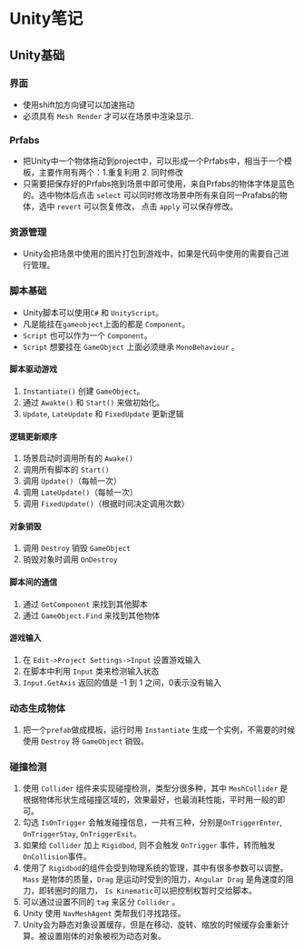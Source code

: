 # Unity笔记

## Unity基础

### 界面

* 使用shift加方向键可以加速拖动
* 必须具有 `Mesh Render` 才可以在场景中渲染显示.

### Prfabs
* 把Unity中一个物体拖动到project中，可以形成一个Prfabs中，相当于一个模板，主要作用有两个：1.重复利用  2. 同时修改
* 只需要把保存好的Prfabs拖到场景中即可使用，来自Prfabs的物体字体是蓝色的。选中物体后点击 `select` 可以同时修改场景中所有来自同一Prafabs的物体，选中 `revert` 可以恢复修改， 点击 `apply` 可以保存修改。

### 资源管理
* Unity会把场景中使用的图片打包到游戏中，如果是代码中使用的需要自己进行管理。

### 脚本基础
* Unity脚本可以使用`C#` 和 `UnityScript`。
* 凡是能挂在`gameobject`上面的都是 `Component`。
* `Script` 也可以作为一个 `Component`。 
* `Script` 想要挂在 `GameObject` 上面必须继承 `MonoBehaviour` 。

#### 脚本驱动游戏
1. `Instantiate()` 创建 `GameObject`。
2. 通过 `Awakte()` 和 `Start()` 来做初始化。
3. `Update`, `LateUpdate` 和 `FixedUpdate` 更新逻辑

#### 逻辑更新顺序
1. 场景启动时调用所有的 `Awake()`
2. 调用所有脚本的 `Start()`
3. 调用 `Update()`（每帧一次）
4. 调用 `LateUpdate()`（每帧一次）
5. 调用 `FixedUpdate()`（根据时间决定调用次数）

#### 对象销毁
1. 调用 `Destroy` 销毁 `GameObject`
2. 销毁对象时调用 `OnDestroy`


#### 脚本间的通信
1. 通过 `GetComponent` 来找到其他脚本
2. 通过 `GameObject.Find` 来找到其他物体

#### 游戏输入
1. 在 `Edit->Project Settings->Input` 设置游戏输入
2. 在脚本中利用 `Input` 类来检测输入状态
3. `Input.GetAxis` 返回的值是 -1 到 1 之间，0表示没有输入

### 动态生成物体
1. 把一个`prefab`做成模板，运行时用 `Instantiate` 生成一个实例，不需要的时候使用 `Destroy` 将 `GameObject` 销毁。

### 碰撞检测
1. 使用 `Collider` 组件来实现碰撞检测，类型分很多种，其中 `MeshCollider` 是根据物体形状生成碰撞区域的，效果最好，也最消耗性能，平时用一般的即可。
2. 勾选 `IsOnTrigger` 会触发碰撞信息，一共有三种，分别是`OnTriggerEnter`, `OnTriggerStay`, `OnTriggerExit`。
3. 如果给 `Collider` 加上 `Rigidbod`, 则不会触发 `OnTrigger` 事件，转而触发 `OnCollision`事件。
4. 使用了 `Rigidbod`的组件会受到物理系统的管理，其中有很多参数可以调整。 `Mass` 是物体的质量，`Drag` 是运动时受到的阻力，`Angular Drag` 是角速度的阻力，即转圈时的阻力， `Is Kinematic`可以把控制权暂时交给脚本。
5. 可以通过设置不同的 `tag` 来区分 `Collider` 。
6. Unity 使用 `NavMeshAgent` 类帮我们寻找路径。
7. Unity会为静态对象设置缓存，但是在移动、旋转、缩放的时候缓存会重新计算。被设置刚体的对象被视为动态对象。